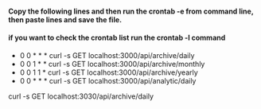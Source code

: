 #### Copy the following lines and then run the crontab -e from command line, then paste lines and save the file.
#### if you want to check the crontab list run the crontab -l command

- 0 0 * * * curl -s GET localhost:3000/api/archive/daily
- 0 0 1 * * curl -s GET localhost:3000/api/archive/monthly
- 0 0 1 1 * curl -s GET localhost:3000/api/archive/yearly
- 0 0 * * * curl -s GET localhost:3000/api/analytic/daily


curl -s GET localhost:3030/api/archive/daily